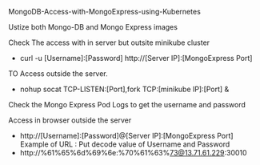 MongoDB-Access-with-MongoExpress-using-Kubernetes

Ustize both Mongo-DB and Mongo Express images

Check The access with in server but outsite minikube cluster
- curl -u [Username]:[Password] http://[Server IP]:[MongoExpress Port]
  
TO Access outside the server. 
- nohup socat TCP-LISTEN:[Port],fork TCP:[minikube IP]:[Port] &

Check the Mongo Express Pod Logs to get the username and password

Access in browser outside the server
- http://[Username]:[Password]@[Server IP]:[MongoExpress Port]
Example of URL : Put decode value of Username and Password
- http://%61%65%6d%69%6e:%70%61%63%73@13.71.61.229:30010
